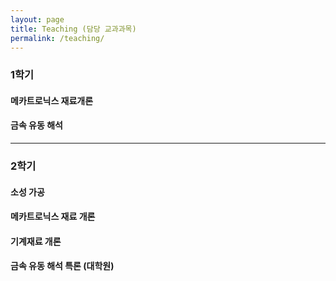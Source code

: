```yaml
---
layout: page
title: Teaching (담당 교과과목)
permalink: /teaching/
---
```


### 1학기


#### 메카트로닉스 재료개론


#### 금속 유동 해석


----------------------------

### 2학기

#### 소성 가공


#### 메카트로닉스 재료 개론


#### 기계재료 개론


#### 금속 유동 해석 특론 (대학원)
